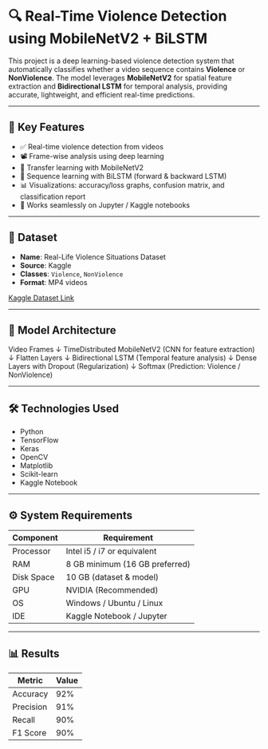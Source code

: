 # 🔍 Real-Time Violence Detection using MobileNetV2 + BiLSTM

This project is a deep learning-based violence detection system that automatically classifies whether a video sequence contains **Violence** or **NonViolence**. The model leverages **MobileNetV2** for spatial feature extraction and **Bidirectional LSTM** for temporal analysis, providing accurate, lightweight, and efficient real-time predictions.

---

## 📌 Key Features

- ✅ Real-time violence detection from videos
- 📽️ Frame-wise analysis using deep learning
- 🧠 Transfer learning with MobileNetV2
- 🔄 Sequence learning with BiLSTM (forward & backward LSTM)
- 📊 Visualizations: accuracy/loss graphs, confusion matrix, and classification report
- 🔧 Works seamlessly on Jupyter / Kaggle notebooks

---
## 📁 Dataset

- **Name**: Real-Life Violence Situations Dataset
- **Source**: Kaggle
- **Classes**: `Violence`, `NonViolence`
- **Format**: MP4 videos

[Kaggle Dataset Link](https://www.kaggle.com/datasets/mohamedbakhet/real-life-violence-situations-dataset)

---

## 🧱 Model Architecture


Video Frames
    ↓
TimeDistributed MobileNetV2 (CNN for feature extraction)
    ↓
Flatten Layers
    ↓
Bidirectional LSTM (Temporal feature analysis)
    ↓
Dense Layers with Dropout (Regularization)
    ↓
Softmax (Prediction: Violence / NonViolence)

---

## 🛠️ Technologies Used

- Python  
- TensorFlow  
- Keras  
- OpenCV  
- Matplotlib  
- Scikit-learn  
- Kaggle Notebook  

---

## ⚙️ System Requirements

| Component  | Requirement                |
|------------|----------------------------|
| Processor  | Intel i5 / i7 or equivalent |
| RAM        | 8 GB minimum (16 GB preferred) |
| Disk Space | 10 GB (dataset & model)    |
| GPU        | NVIDIA (Recommended)       |
| OS         | Windows / Ubuntu / Linux   |
| IDE        | Kaggle Notebook / Jupyter  |

---

## 📊 Results

| Metric    | Value  |
|-----------|--------|
| Accuracy  | 92%    |
| Precision | 91%    |
| Recall    | 90%    |
| F1 Score  | 90%    |

